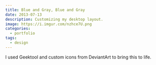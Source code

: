 ```yaml
---
title: Blue and Gray, Blue and Gray
date: 2013-07-13
description: Customizing my desktop layout.
image: https://i.imgur.com/nzhce7U.png
categories:
  - portfolio
tags:
  - design
---
```


I used Geektool and custom icons from DeviantArt to bring this to life.
